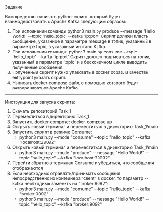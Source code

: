 Задание

Вам предстоит написать python-скрипт, который будет взаимодействовать с Apache
Kafka следующим образом: 
1. При исполнении команды
python3 main.py produce --message 'Hello World!' --topic 'hello_topic'
--kafka 'ip:port' Скрипт должен класть сообщение, указанное в параметре message
в топик, указанный в параметре topic, в указанный инстанс Kafka.
2. При исполнении команды:
   python3 main.py consume --topic 'hello_topic' --kafka 'ip:port' Скрипт
   должен подписаться на топик, указанный в параметре 'topic' и в бесконечном
   цикле выводить полученные сообщения.
3. Полученный скрипт нужно упаковать в docker образ. В качестве entrypoint
   указать скрипт.
4. Написать docker-compose файл, с помощью которого будут разворачиваться
   Apache Kafka 
___________________________________________________________________________

Инструкция для запуска скрипта:

1. Скачать репозиторий Task_1
2. Переместиться в директорию Task_1
3. Запустить docker-compose: docker-compose up
4. Открыть новый терминал и переместиться в директорию Task_1/main
5. Запустить скрипт в режиме Consume:
   * python3 main.py --mode "consume" --topic "hello_topic" --kafka "localhost:29092"
6. Открыть новый терминал и переместиться в директорию Task_1/main
   * python3 main.py --mode "produce" --message "Hello World!" --topic "hello_topic" --kafka "localhost:29092"
7. Перейти обратно в терминал Consume и убедиться, что сообщения отображаются
8. Если необходимо отравлять/принимать сообщения непосредственно из контейнера "client" в docker,
то параметр --kafka необходимо заменить на "broker:9092":
   * python3 main.py --mode "consume" --topic "hello_topic" --kafka "broker:9092"
   * python3 main.py --mode "produce" --message "Hello World!" --topic "hello_topic" --kafka "broker:9092" 
